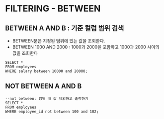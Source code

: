 # FILTERING - BETWEEN

## BETWEEN A AND B : 기준 컬럼 범위 검색

* BETWEEN문은 지정된 범위에 있는 값을 조회한다. 
* BETWEEN 1000 AND 2000 : 1000과 2000을 포함하고 1000과 2000 사이의 값을 조회한다 

```text
SELECT * 
FROM employees 
WHERE salary between 10000 and 20000;
```

## NOT BETWEEN A AND B

```text
--not between: 범위 내 값 제외하고 출력하기  
SELECT *
FROM employees 
WHERE employee_id not between 100 and 102;
```

